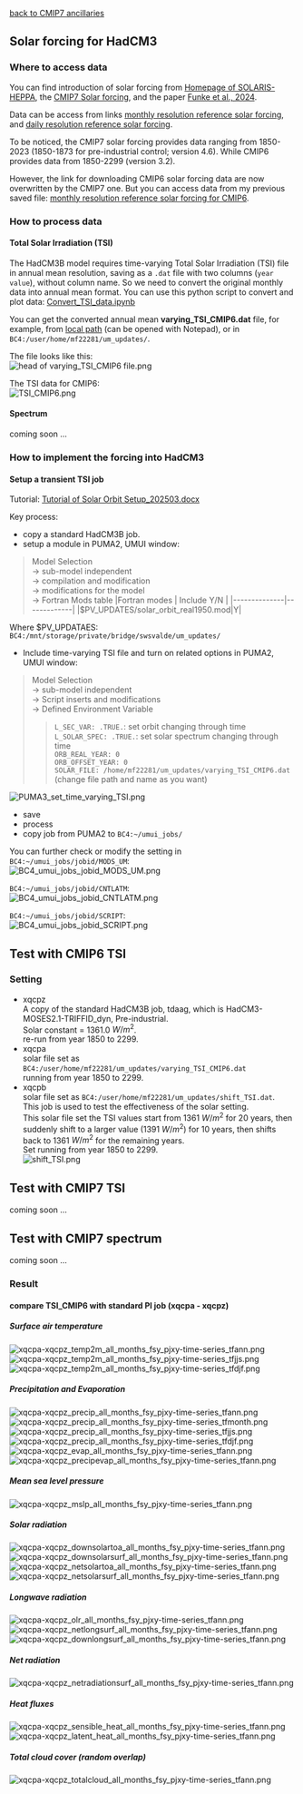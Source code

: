 [back to CMIP7 ancillaries](CMIP7_ancillaries.md)

## Solar forcing for HadCM3

### Where to access data
You can find introduction of solar forcing from [Homepage of SOLARIS-HEPPA](https://www.solarisheppa.kit.edu/index.php), the [CMIP7 Solar forcing](https://www.solarisheppa.kit.edu/75.php), and the paper [Funke et al., 2024](https://gmd.copernicus.org/articles/17/1217/2024/).

Data can be access from links [monthly resolution reference solar forcing](https://cloud.iaa.es/index.php/s/n7cacmRBjk5Gb8f), and [daily resolution reference solar forcing](https://cloud.iaa.es/index.php/s/nJFTPcnFwZ3smTo).


To be noticed, the CMIP7 solar forcing provides data ranging from 1850-2023 (1850-1873 for pre-industrial control; version 4.6). While CMIP6 provides data from 1850-2299 (version 3.2).

However, the link for downloading CMIP6 solar forcing data are now overwritten by the CMIP7 one. But you can access data from my previous saved file: [monthly resolution reference solar forcing for CMIP6](Attachments/CMIP7_fcg_solar/solarforcing-ref-mon_input4MIPs_solar_CMIP_SOLARIS-HEPPA-3-2_gn_18500101-22991231.nc).

### How to process data

#### Total Solar Irradiation (TSI)
The HadCM3B model requires time-varying Total Solar Irradiation (TSI) file in annual mean resolution, saving as a `.dat` file with two columns (`year value`), without column name. So we need to convert the original monthly data into annual mean format. You can use this python script to convert and plot data: [Convert_TSI_data.ipynb](Attachments/CMIP7_fcg_solar/Convert_TSI_data.ipynb)

You can get the converted annual mean **varying_TSI_CMIP6.dat** file, for example, from [local path](Attachments/CMIP7_fcg_solar/varying_TSI_CMIP6.dat) (can be opened with Notepad), or in `BC4:/user/home/mf22281/um_updates/`.

The file looks like this:  
![head of varying_TSI_CMIP6 file.png](<Attachments/CMIP7_fcg_solar/head of varying_TSI_CMIP6 file.png>)

The TSI data for CMIP6:  
![TSI_CMIP6.png](Attachments/CMIP7_fcg_solar/TSI_CMIP6.png)

#### Spectrum
coming soon ...

### How to implement the forcing into HadCM3

#### Setup a transient TSI job
Tutorial: [Tutorial of Solar Orbit Setup_202503.docx](<Attachments/CMIP7_fcg_solar/Tutorial of Solar Orbit Setup_202503.docx>)


Key process:
- copy a standard HadCM3B job. 
- setup a module in PUMA2, UMUI window:



> Model Selection  
-> sub-model independent  
-> compilation and modification  
-> modifications for the model  
-> Fortran Mods table
> |Fortran modes | Include Y/N |
> |--------------|-------------|
> |$PV_UPDATES/solar_orbit_real1950.mod|Y|


Where $PV_UPDATAES: `BC4:/mnt/storage/private/bridge/swsvalde/um_updates/`

- Include time-varying TSI file and turn on related options in PUMA2, UMUI window:
> Model Selection  
-> sub-model independent  
-> Script inserts and modifications  
-> Defined Environment Variable  
>> `L_SEC_VAR: .TRUE.`: set orbit changing through time  
>> `L_SOLAR_SPEC: .TRUE.`: set solar spectrum changing through time  
>> `ORB_REAL_YEAR: 0`  
>> `ORB_OFFSET_YEAR: 0`  
>> `SOLAR_FILE: /home/mf22281/um_updates/varying_TSI_CMIP6.dat` (change file path and name as you want)

![PUMA3_set_time_varying_TSI.png](Attachments/CMIP7_fcg_solar/PUMA3_set_time_varying_TSI.png)

- save
- process
- copy job from PUMA2 to `BC4:~/umui_jobs/`

You can further check or modify the setting in
`BC4:~/umui_jobs/jobid/MODS_UM`:  
![BC4_umui_jobs_jobid_MODS_UM.png](Attachments/CMIP7_fcg_solar/BC4_umui_jobs_jobid_MODS_UM.png)

`BC4:~/umui_jobs/jobid/CNTLATM`:  
![BC4_umui_jobs_jobid_CNTLATM.png](Attachments/CMIP7_fcg_solar/BC4_umui_jobs_jobid_CNTLATM.png)

`BC4:~/umui_jobs/jobid/SCRIPT`:  
![BC4_umui_jobs_jobid_SCRIPT.png](Attachments/CMIP7_fcg_solar/BC4_umui_jobs_jobid_SCRIPT.png)


## Test with CMIP6 TSI
### Setting
- xqcpz  
	A copy of the standard HadCM3B job, tdaag, which is HadCM3-MOSES2.1-TRIFFID_dyn, Pre-industrial.  
	Solar constant = 1361.0 $W/m^2$.  
	re-run from year 1850 to 2299.
- xqcpa  
	solar file set as `BC4:/user/home/mf22281/um_updates/varying_TSI_CMIP6.dat`  
	running from year 1850 to 2299.
- xqcpb  
	solar file set as `BC4:/user/home/mf22281/um_updates/shift_TSI.dat`.  
        This job is used to test the effectiveness of the solar setting.    
	This solar file set the TSI values start from 1361 $W/m^{2}$ for 20 years, then suddenly shift to a larger value (1391 $W/m^{2}$) for 10 years, then shifts back to 1361 $W/m^{2}$ for the remaining years.  
	Set running from year 1850 to 2299.  
	![shift_TSI.png](Attachments/CMIP7_fcg_solar/shift_TSI.png)


## Test with CMIP7 TSI
coming soon ...

## Test with CMIP7 spectrum
coming soon ...

### Result
#### compare TSI_CMIP6 with standard PI job (xqcpa - xqcpz)
##### Surface air temperature
![xqcpa-xqcpz_temp2m_all_months_fsy_pjxy-time-series_tfann.png](Attachments/CMIP7_fcg_solar/xqcpa-xqcpz_temp2m_all_months_fsy_pjxy-time-series_tfann.png)  
![xqcpa-xqcpz_temp2m_all_months_fsy_pjxy-time-series_tfjjs.png](Attachments/CMIP7_fcg_solar/xqcpa-xqcpz_temp2m_all_months_fsy_pjxy-time-series_tfjjs.png)  
![xqcpa-xqcpz_temp2m_all_months_fsy_pjxy-time-series_tfdjf.png](Attachments/CMIP7_fcg_solar/xqcpa-xqcpz_temp2m_all_months_fsy_pjxy-time-series_tfdjf.png)  

##### Precipitation and Evaporation
![xqcpa-xqcpz_precip_all_months_fsy_pjxy-time-series_tfann.png](Attachments/CMIP7_fcg_solar/xqcpa-xqcpz_precip_all_months_fsy_pjxy-time-series_tfann.png)  
![xqcpa-xqcpz_precip_all_months_fsy_pjxy-time-series_tfmonth.png](Attachments/CMIP7_fcg_solar/xqcpa-xqcpz_precip_all_months_fsy_pjxy-time-series_tfmonth.png)  
![xqcpa-xqcpz_precip_all_months_fsy_pjxy-time-series_tfjjs.png](Attachments/CMIP7_fcg_solar/xqcpa-xqcpz_precip_all_months_fsy_pjxy-time-series_tfjjs.png)  
![xqcpa-xqcpz_precip_all_months_fsy_pjxy-time-series_tfdjf.png](Attachments/CMIP7_fcg_solar/xqcpa-xqcpz_precip_all_months_fsy_pjxy-time-series_tfdjf.png)  
![xqcpa-xqcpz_evap_all_months_fsy_pjxy-time-series_tfann.png](Attachments/CMIP7_fcg_solar/xqcpa-xqcpz_evap_all_months_fsy_pjxy-time-series_tfann.png)  
![xqcpa-xqcpz_precipevap_all_months_fsy_pjxy-time-series_tfann.png](Attachments/CMIP7_fcg_solar/xqcpa-xqcpz_precipevap_all_months_fsy_pjxy-time-series_tfann.png)  

##### Mean sea level pressure
![xqcpa-xqcpz_mslp_all_months_fsy_pjxy-time-series_tfann.png](Attachments/CMIP7_fcg_solar/xqcpa-xqcpz_mslp_all_months_fsy_pjxy-time-series_tfann.png)  

##### Solar radiation
![xqcpa-xqcpz_downsolartoa_all_months_fsy_pjxy-time-series_tfann.png](Attachments/CMIP7_fcg_solar/xqcpa-xqcpz_downsolartoa_all_months_fsy_pjxy-time-series_tfann.png)  
![xqcpa-xqcpz_downsolarsurf_all_months_fsy_pjxy-time-series_tfann.png](Attachments/CMIP7_fcg_solar/xqcpa-xqcpz_downsolarsurf_all_months_fsy_pjxy-time-series_tfann.png)  
![xqcpa-xqcpz_netsolartoa_all_months_fsy_pjxy-time-series_tfann.png](Attachments/CMIP7_fcg_solar/xqcpa-xqcpz_netsolartoa_all_months_fsy_pjxy-time-series_tfann.png)  
![xqcpa-xqcpz_netsolarsurf_all_months_fsy_pjxy-time-series_tfann.png](Attachments/CMIP7_fcg_solar/xqcpa-xqcpz_netsolarsurf_all_months_fsy_pjxy-time-series_tfann.png)  

##### Longwave radiation
![xqcpa-xqcpz_olr_all_months_fsy_pjxy-time-series_tfann.png](Attachments/CMIP7_fcg_solar/xqcpa-xqcpz_olr_all_months_fsy_pjxy-time-series_tfann.png)  
![xqcpa-xqcpz_netlongsurf_all_months_fsy_pjxy-time-series_tfann.png](Attachments/CMIP7_fcg_solar/xqcpa-xqcpz_netlongsurf_all_months_fsy_pjxy-time-series_tfann.png)  
![xqcpa-xqcpz_downlongsurf_all_months_fsy_pjxy-time-series_tfann.png](Attachments/CMIP7_fcg_solar/xqcpa-xqcpz_downlongsurf_all_months_fsy_pjxy-time-series_tfann.png)  

##### Net radiation
![xqcpa-xqcpz_netradiationsurf_all_months_fsy_pjxy-time-series_tfann.png](Attachments/CMIP7_fcg_solar/xqcpa-xqcpz_netradiationsurf_all_months_fsy_pjxy-time-series_tfann.png)  


##### Heat fluxes
![xqcpa-xqcpz_sensible_heat_all_months_fsy_pjxy-time-series_tfann.png](Attachments/CMIP7_fcg_solar/xqcpa-xqcpz_sensible_heat_all_months_fsy_pjxy-time-series_tfann.png)  
![xqcpa-xqcpz_latent_heat_all_months_fsy_pjxy-time-series_tfann.png](Attachments/CMIP7_fcg_solar/xqcpa-xqcpz_latent_heat_all_months_fsy_pjxy-time-series_tfann.png)  

##### Total cloud cover (random overlap)
![xqcpa-xqcpz_totalcloud_all_months_fsy_pjxy-time-series_tfann.png](Attachments/CMIP7_fcg_solar/xqcpa-xqcpz_totalcloud_all_months_fsy_pjxy-time-series_tfann.png)  



